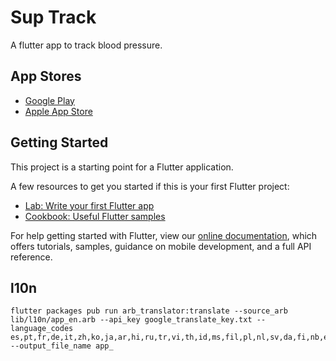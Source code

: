 # Sup Track

A flutter app to track blood pressure.

## App Stores

 - [Google Play](https://play.google.com/store/apps/details?id=com.svindland.bptrack)
 - [Apple App Store](https://apps.apple.com/us/app/bloodpressuretrack/id1634437298)

## Getting Started

This project is a starting point for a Flutter application.

A few resources to get you started if this is your first Flutter project:

- [Lab: Write your first Flutter app](https://flutter.dev/docs/get-started/codelab)
- [Cookbook: Useful Flutter samples](https://flutter.dev/docs/cookbook)

For help getting started with Flutter, view our
[online documentation](https://flutter.dev/docs), which offers tutorials,
samples, guidance on mobile development, and a full API reference.

## l10n
```
flutter packages pub run arb_translator:translate --source_arb lib/l10n/app_en.arb --api_key google_translate_key.txt --language_codes es,pt,fr,de,it,zh,ko,ja,ar,hi,ru,tr,vi,th,id,ms,fil,pl,nl,sv,da,fi,nb,el,hu,cs,he,ro,sk,uk,hr,ca,eu,gl,fa  --output_file_name app_
```